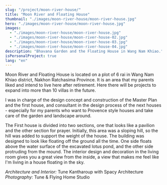 ```yaml
---
slug: "/project/moon-river-house/"
title: "Moon River and Floating House"
thumbnail: "./images/moon-river-house/moon-river-house.jpg"
hero: "./images/moon-river-house/moon-river-house.jpg"
images:
  - "./images/moon-river-house/moon-river-house.jpg"
  - "./images/moon-river-house/moon-river-house-02.jpg"
  - "./images/moon-river-house/moon-river-house-03.jpg"
  - "./images/moon-river-house/moon-river-house-04.jpg"
description: "Bhavana Garden and the Floating House in Wang Nam Khiao."
isPersonalProject: true
lang: "en"
---
```


Moon River and Floating House is located on a plot of 6 rai in Wang Nam Khiao district, Nakhon
Ratchasima Province. It is an area that my parents liked and intend to live here
after retirement. Here there will be projects to expand into more than 10 villas
in the future.

I was in charge of the design concept and construction of the Master Plan and
the first house, and consultant in the design process of the next houses -
especially for my parents who want to Provence style houses and take care of
the garden and landscape around.

The First house is divided into two sections, one that looks like a pavilion and
the other section for prayer. Initially, this area was a sloping hill, so the hill
was added to support the weight of the house. The building was designed to
look like floating off the ground all the time. One side floats above the water
surface of the excavated lotus pond, and the other side protruding from the
mound. The interior design and decoration in the living room gives you a great
view from the inside, a view that makes me feel like I'm living in a house
floating in the sky.

_Architecture and Interior:_ Tune Kantharoup with Spacy Architecture
_Photography:_ Tune & Flying Home Studio
